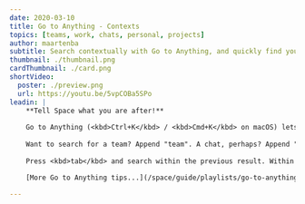 ```yaml
---
date: 2020-03-10
title: Go to Anything - Contexts
topics: [teams, work, chats, personal, projects]
author: maartenba
subtitle: Search contextually with Go to Anything, and quickly find your way around Space!
thumbnail: ./thumbnail.png
cardThumbnail: ./card.png
shortVideo:
  poster: ./preview.png
  url: https://youtu.be/5vpCOBa5SPo
leadin: |
    **Tell Space what you are after!**
    
    Go to Anything (<kbd>Ctrl+K</kbd> / <kbd>Cmd+K</kbd> on macOS) lets us find and navigate to everything. We can provide it with context...
    
    Want to search for a team? Append "team". A chat, perhaps? Append "chat". Looking for a project? Append "project".
    
    Press <kbd>tab</kbd> and search within the previous result. Within a project context, we can search for issues, checklists, code reviews and repositories. In a repository, we can search for files.

    [More Go to Anything tips...](/space/guide/playlists/go-to-anything-tips/)
    
---
```

